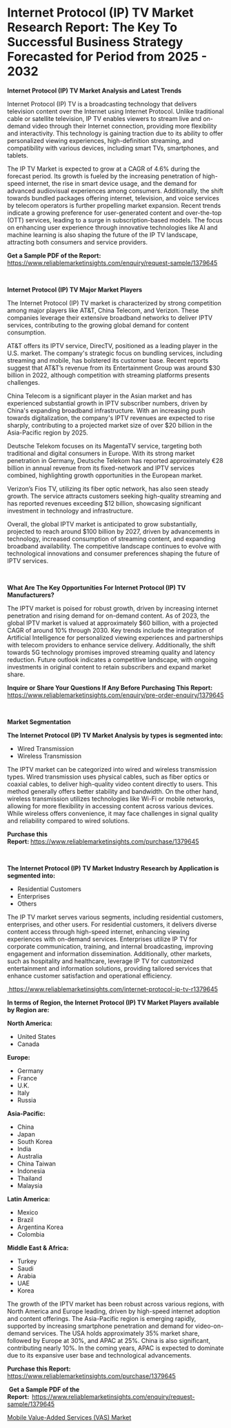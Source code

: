 <p><h1>Internet Protocol (IP) TV Market Research Report: The Key To Successful Business Strategy Forecasted for Period from 2025 - 2032</h1></p><p><strong>Internet Protocol (IP) TV Market Analysis and Latest Trends</strong></p>
<p><p>Internet Protocol (IP) TV is a broadcasting technology that delivers television content over the Internet using Internet Protocol. Unlike traditional cable or satellite television, IP TV enables viewers to stream live and on-demand video through their Internet connection, providing more flexibility and interactivity. This technology is gaining traction due to its ability to offer personalized viewing experiences, high-definition streaming, and compatibility with various devices, including smart TVs, smartphones, and tablets.</p><p>The IP TV Market is expected to grow at a CAGR of 4.6% during the forecast period. Its growth is fueled by the increasing penetration of high-speed internet, the rise in smart device usage, and the demand for advanced audiovisual experiences among consumers. Additionally, the shift towards bundled packages offering internet, television, and voice services by telecom operators is further propelling market expansion. Recent trends indicate a growing preference for user-generated content and over-the-top (OTT) services, leading to a surge in subscription-based models. The focus on enhancing user experience through innovative technologies like AI and machine learning is also shaping the future of the IP TV landscape, attracting both consumers and service providers.</p></p>
<p><strong>Get a Sample PDF of the Report:&nbsp;</strong> <a href="https://www.reliablemarketinsights.com/enquiry/request-sample/1379645?utm_campaign=3038&utm_medium=2&utm_source=Github&utm_content=ia&utm_term=08042025&utm_id=internet-protocol-ip-tv">https://www.reliablemarketinsights.com/enquiry/request-sample/1379645</a></p>
<p>&nbsp;</p>
<p><strong>Internet Protocol (IP) TV Major Market Players</strong></p>
<p><p>The Internet Protocol (IP) TV market is characterized by strong competition among major players like AT&T, China Telecom, and Verizon. These companies leverage their extensive broadband networks to deliver IPTV services, contributing to the growing global demand for content consumption.</p><p>AT&T offers its IPTV service, DirecTV, positioned as a leading player in the U.S. market. The company's strategic focus on bundling services, including streaming and mobile, has bolstered its customer base. Recent reports suggest that AT&T’s revenue from its Entertainment Group was around $30 billion in 2022, although competition with streaming platforms presents challenges.</p><p>China Telecom is a significant player in the Asian market and has experienced substantial growth in IPTV subscriber numbers, driven by China's expanding broadband infrastructure. With an increasing push towards digitalization, the company's IPTV revenues are expected to rise sharply, contributing to a projected market size of over $20 billion in the Asia-Pacific region by 2025.</p><p>Deutsche Telekom focuses on its MagentaTV service, targeting both traditional and digital consumers in Europe. With its strong market penetration in Germany, Deutsche Telekom has reported approximately €28 billion in annual revenue from its fixed-network and IPTV services combined, highlighting growth opportunities in the European market.</p><p>Verizon’s Fios TV, utilizing its fiber optic network, has also seen steady growth. The service attracts customers seeking high-quality streaming and has reported revenues exceeding $12 billion, showcasing significant investment in technology and infrastructure.</p><p>Overall, the global IPTV market is anticipated to grow substantially, projected to reach around $100 billion by 2027, driven by advancements in technology, increased consumption of streaming content, and expanding broadband availability. The competitive landscape continues to evolve with technological innovations and consumer preferences shaping the future of IPTV services.</p></p>
<p>&nbsp;</p>
<p><strong>What Are The Key Opportunities For Internet Protocol (IP) TV Manufacturers?</strong></p>
<p><p>The IPTV market is poised for robust growth, driven by increasing internet penetration and rising demand for on-demand content. As of 2023, the global IPTV market is valued at approximately $60 billion, with a projected CAGR of around 10% through 2030. Key trends include the integration of Artificial Intelligence for personalized viewing experiences and partnerships with telecom providers to enhance service delivery. Additionally, the shift towards 5G technology promises improved streaming quality and latency reduction. Future outlook indicates a competitive landscape, with ongoing investments in original content to retain subscribers and expand market share.</p></p>
<p><strong>Inquire or Share Your Questions If Any Before Purchasing This Report:</strong> <a href="https://www.reliablemarketinsights.com/enquiry/pre-order-enquiry/1379645?utm_campaign=3038&utm_medium=2&utm_source=Github&utm_content=ia&utm_term=08042025&utm_id=internet-protocol-ip-tv">https://www.reliablemarketinsights.com/enquiry/pre-order-enquiry/1379645</a></p>
<p>&nbsp;</p>
<p><strong>Market Segmentation</strong></p>
<p><strong>The Internet Protocol (IP) TV Market Analysis by types is segmented into:</strong></p>
<p><ul><li>Wired Transmission</li><li>Wireless Transmission</li></ul></p>
<p><p>The IPTV market can be categorized into wired and wireless transmission types. Wired transmission uses physical cables, such as fiber optics or coaxial cables, to deliver high-quality video content directly to users. This method generally offers better stability and bandwidth. On the other hand, wireless transmission utilizes technologies like Wi-Fi or mobile networks, allowing for more flexibility in accessing content across various devices. While wireless offers convenience, it may face challenges in signal quality and reliability compared to wired solutions.</p></p>
<p><strong>Purchase this Report:&nbsp;</strong><a href="https://www.reliablemarketinsights.com/purchase/1379645?utm_campaign=3038&utm_medium=2&utm_source=Github&utm_content=ia&utm_term=08042025&utm_id=internet-protocol-ip-tv">https://www.reliablemarketinsights.com/purchase/1379645</a></p>
<p>&nbsp;</p>
<p><strong>The Internet Protocol (IP) TV Market Industry Research by Application is segmented into:</strong></p>
<p><ul><li>Residential Customers</li><li>Enterprises</li><li>Others</li></ul></p>
<p><p>The IP TV market serves various segments, including residential customers, enterprises, and other users. For residential customers, it delivers diverse content access through high-speed internet, enhancing viewing experiences with on-demand services. Enterprises utilize IP TV for corporate communication, training, and internal broadcasting, improving engagement and information dissemination. Additionally, other markets, such as hospitality and healthcare, leverage IP TV for customized entertainment and information solutions, providing tailored services that enhance customer satisfaction and operational efficiency.</p></p>
<p><a href="https://www.reliablemarketinsights.com/internet-protocol-ip-tv-r1379645?utm_campaign=3038&utm_medium=2&utm_source=Github&utm_content=ia&utm_term=08042025&utm_id=internet-protocol-ip-tv">&nbsp;https://www.reliablemarketinsights.com/internet-protocol-ip-tv-r1379645</a></p>
<p><strong>In terms of Region, the Internet Protocol (IP) TV Market Players available by Region are:</strong></p>
<p>
    <p> <strong> North America: </strong>
        <ul>
            <li>United States</li>
            <li>Canada</li>
        </ul>
        </p> 
    <p> <strong> Europe: </strong>
        <ul>
            <li>Germany</li>
            <li>France</li>
            <li>U.K.</li>
            <li>Italy</li>
            <li>Russia</li>
        </ul>
        </p> 
    <p> <strong> Asia-Pacific: </strong>
        <ul>
            <li>China</li>
            <li>Japan</li>
            <li>South Korea</li>
            <li>India</li>
            <li>Australia</li>
            <li>China Taiwan</li>
            <li>Indonesia</li>
            <li>Thailand</li>
            <li>Malaysia</li>
        </ul>
        </p> 
    <p> <strong> Latin America: </strong>
        <ul>
            <li>Mexico</li>
            <li>Brazil</li>
            <li>Argentina Korea</li>
            <li>Colombia</li>
        </ul>
        </p> 
    <p> <strong> Middle East & Africa: </strong>
        <ul>
            <li>Turkey</li>
            <li>Saudi</li>
            <li>Arabia</li>
            <li>UAE</li>
            <li>Korea</li>
        </ul>
    </p>
    </p>
<p><p>The growth of the IPTV market has been robust across various regions, with North America and Europe leading, driven by high-speed internet adoption and content offerings. The Asia-Pacific region is emerging rapidly, supported by increasing smartphone penetration and demand for video-on-demand services. The USA holds approximately 35% market share, followed by Europe at 30%, and APAC at 25%. China is also significant, contributing nearly 10%. In the coming years, APAC is expected to dominate due to its expansive user base and technological advancements.</p></p>
<p><strong>Purchase this Report: </strong><a href="https://www.reliablemarketinsights.com/purchase/1379645?utm_campaign=3038&utm_medium=2&utm_source=Github&utm_content=ia&utm_term=08042025&utm_id=internet-protocol-ip-tv">https://www.reliablemarketinsights.com/purchase/1379645</a></p>
<p>&nbsp;<strong>Get a Sample PDF of the Report:&nbsp;&nbsp;</strong><a href="https://www.reliablemarketinsights.com/enquiry/request-sample/1379645?utm_campaign=3038&utm_medium=2&utm_source=Github&utm_content=ia&utm_term=08042025&utm_id=internet-protocol-ip-tv">https://www.reliablemarketinsights.com/enquiry/request-sample/1379645</a></p>
<p><strong></strong></p>
<p><p><a href="https://github.com/jenithschijf/Market-Research-Report-List-1/blob/main/mobile-value-added-services-vas-market.md?utm_campaign=3038&utm_medium=2&utm_source=Github&utm_content=ia&utm_term=08042025&utm_id=internet-protocol-ip-tv">Mobile Value-Added Services (VAS) Market</a></p></p>